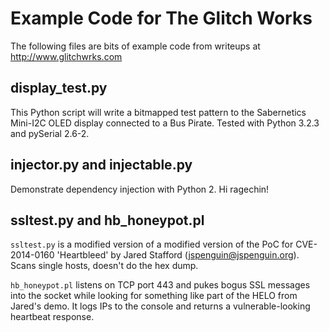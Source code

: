 Example Code for The Glitch Works
=================================

The following files are bits of example code from writeups at http://www.glitchwrks.com

display_test.py
---------------

This Python script will write a bitmapped test pattern to the Sabernetics Mini-I2C OLED display connected to a Bus Pirate. Tested with Python 3.2.3 and pySerial 2.6-2.

injector.py and injectable.py
-----------------------------

Demonstrate dependency injection with Python 2. Hi ragechin!

ssltest.py and hb_honeypot.pl
-----------------------------

`ssltest.py` is a modified version of a modified version of the PoC for CVE-2014-0160 'Heartbleed' by Jared Stafford (jspenguin@jspenguin.org). Scans single hosts, doesn't do the hex dump.

`hb_honeypot.pl` listens on TCP port 443 and pukes bogus SSL messages into the socket while looking for something like part of the HELO from Jared's demo. It logs IPs to the console and returns a vulnerable-looking heartbeat response.
